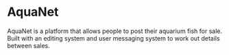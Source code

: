 # AquaNet
AquaNet is a platform that allows people to post their aquarium fish for sale. Built with an editing system and user messaging system to work out details between sales.